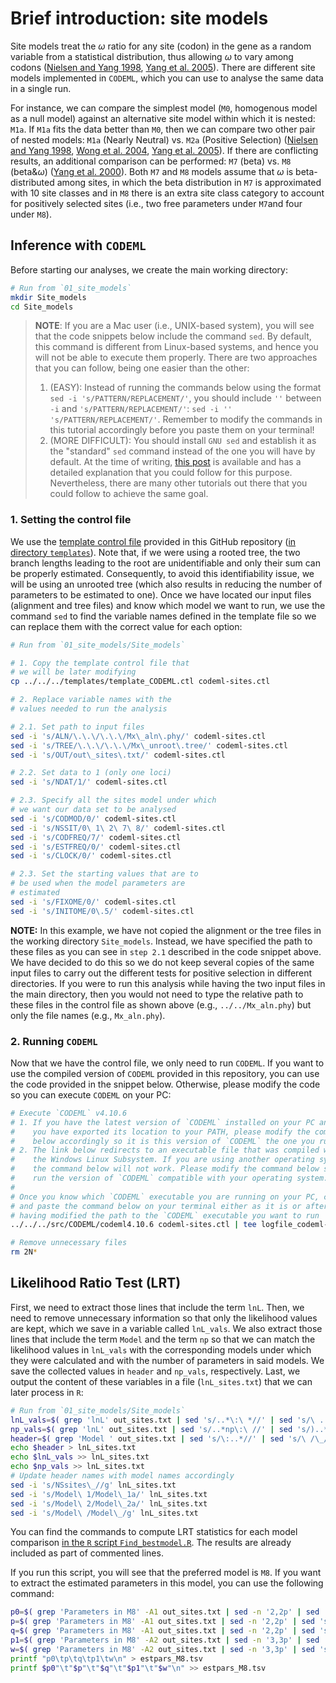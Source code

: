 # Brief introduction: site models

Site models treat the $\omega$ ratio for any site (codon) in the gene as a random variable from a statistical distribution, thus allowing $\omega$ to vary among codons ([Nielsen and Yang 1998](https://pubmed.ncbi.nlm.nih.gov/9539414/), [Yang et al. 2005](https://academic.oup.com/mbe/article/22/4/1107/1083468)). There are different site models implemented in `CODEML`, which you can use to analyse the same data in a single run.

For instance, we can compare the simplest model (`M0`, homogenous model as a null model) against an alternative site model within which it is nested: `M1a`. If `M1a` fits the data better than `M0`, then we can compare two other pair of nested models: `M1a` (Nearly Neutral) vs. `M2a` (Positive Selection) ([Nielsen and Yang 1998](https://pubmed.ncbi.nlm.nih.gov/9539414/), [Wong et al. 2004](https://academic.oup.com/genetics/article/168/2/1041/6059620), [Yang et al. 2005](https://academic.oup.com/mbe/article/22/4/1107/1083468)). If there are conflicting results, an additional comparison can be performed: `M7` (beta) vs. `M8` (beta&$\omega$) ([Yang et al. 2000](https://pubmed.ncbi.nlm.nih.gov/10790415/)). Both `M7` and `M8` models assume that $\omega$ is beta-distributed among sites, in which the beta distribution in `M7` is approximated with 10 site classes and in `M8` there is an extra site class category to account for positively selected sites (i.e., two free parameters under `M7`and four under `M8`).

## Inference with `CODEML`

Before starting our analyses, we create the main working directory:

```sh
# Run from `01_site_models`
mkdir Site_models
cd Site_models 
```

> **NOTE**: If you are a Mac user (i.e., UNIX-based system), you will see that the code snippets below include the command `sed`. By default, this command is different from Linux-based systems, and hence you will not be able to execute them properly. There are two approaches that you can follow, being one easier than the other:
>
>1. (EASY): Instead of running the commands below using the format `sed -i 's/PATTERN/REPLACEMENT/'`, you should include `''` between `-i` and `'s/PATTERN/REPLACEMENT/'`: `sed -i '' 's/PATTERN/REPLACEMENT/'`. Remember to modify the commands in this tutorial accordingly before you paste them on your terminal!
>2. (MORE DIFFICULT): You should install `GNU sed` and establish it as the "standard" `sed` command instead of the one you will have by default. At the time of writing, [this post](https://medium.com/@bramblexu/install-gnu-sed-on-mac-os-and-set-it-as-default-7c17ef1b8f64) is available and has a detailed explanation that you could follow for this purpose. Nevertheless, there are many other tutorials out there that you could follow to achieve the same goal.

### 1. Setting the control file

We use the [template control file](../../templates/template_CODEML.ctl) provided in this GitHub repository ([in directory `templates`](../../templates/)). Note that, if we were using a rooted tree, the two branch lengths leading to the root are unidentifiable and only their sum can be properly estimated. Consequently, to avoid this identifiability issue, we will be using an unrooted tree (which also results in reducing the number of parameters to be estimated to one). Once we have located our input files (alignment and tree files) and know which model we want to run, we use the command `sed` to find the variable names defined in the template file so we can replace them with the correct value for each option:

```sh
# Run from `01_site_models/Site_models`

# 1. Copy the template control file that 
# we will be later modifying
cp ../../../templates/template_CODEML.ctl codeml-sites.ctl 

# 2. Replace variable names with the 
# values needed to run the analysis 

# 2.1. Set path to input files
sed -i 's/ALN/\.\.\/\.\.\/Mx\_aln\.phy/' codeml-sites.ctl
sed -i 's/TREE/\.\.\/\.\.\/Mx\_unroot\.tree/' codeml-sites.ctl
sed -i 's/OUT/out\_sites\.txt/' codeml-sites.ctl 

# 2.2. Set data to 1 (only one loci)
sed -i 's/NDAT/1/' codeml-sites.ctl 

# 2.3. Specify all the sites model under which
# we want our data set to be analysed
sed -i 's/CODMOD/0/' codeml-sites.ctl 
sed -i 's/NSSIT/0\ 1\ 2\ 7\ 8/' codeml-sites.ctl 
sed -i 's/CODFREQ/7/' codeml-sites.ctl
sed -i 's/ESTFREQ/0/' codeml-sites.ctl
sed -i 's/CLOCK/0/' codeml-sites.ctl 

# 2.3. Set the starting values that are to  
# be used when the model parameters are 
# estimated
sed -i 's/FIXOME/0/' codeml-sites.ctl 
sed -i 's/INITOME/0\.5/' codeml-sites.ctl 
```  

**NOTE:** In this example, we have not copied the alignment or the tree files in the working directory `Site_models`. Instead, we have specified the path to these files as you can see in `step 2.1` described in the code snippet above. We have decided to do this so we do not keep several copies of the same input files to carry out the different tests for positive selection in different directories. If you were to run this analysis while having the two input files in the main directory, then you would not need to type the relative path to these files in the control file as shown above (e.g., `../../Mx_aln.phy`) but only the file names (e.g., `Mx_aln.phy`).

### 2. Running `CODEML`

Now that we have the control file, we only need to run `CODEML`. If you want to use the compiled version of `CODEML` provided in this repository, you can use the code provided in the snippet below. Otherwise, please modify the code so you can execute `CODEML` on your PC:

```sh
# Execute `CODEML` v4.10.6
# 1. If you have the latest version of `CODEML` installed on your PC and 
#    you have exported its location to your PATH, please modify the command
#    below accordingly so it is this version of `CODEML` the one you run.
# 2. The link below redirects to an executable file that was compiled with 
#    the Windows Linux Subsystem. If you are using another operating system,
#    the command below will not work. Please modify the command below so you
#    run the version of `CODEML` compatible with your operating system.
#
# Once you know which `CODEML` executable you are running on your PC, copy 
# and paste the command below on your terminal either as it is or after
# having modified the path to the `CODEML` executable you want to run
../../../src/CODEML/codeml4.10.6 codeml-sites.ctl | tee logfile_codeml-sites.txt

# Remove unnecessary files 
rm 2N*
```

## Likelihood Ratio Test (LRT)

First, we need to extract those lines that include the term `lnL`. Then, we need to remove unnecessary information so that only the likelihood values are kept, which we save in a variable called `lnL_vals`. We also extract those lines that include the term `Model` and the term `np` so that we can match the likelihood values in `lnL_vals` with the corresponding models under which they were calculated and with the number of parameters in said models. We save the collected values in `header` and `np_vals`, respectively. Last, we output the content of these variables in a file (`lnL_sites.txt`) that we can later process in `R`:

```sh
# Run from `01_site_models/Site_models`
lnL_vals=$( grep 'lnL' out_sites.txt | sed 's/..*\:\ *//' | sed 's/\ ..*//' )
np_vals=$( grep 'lnL' out_sites.txt | sed 's/..*np\:\ //' | sed 's/)..*//' )
header=$( grep 'Model ' out_sites.txt | sed 's/\:..*//' | sed 's/\ /\_/' )
echo $header > lnL_sites.txt
echo $lnL_vals >> lnL_sites.txt
echo $np_vals >> lnL_sites.txt
# Update header names with model names accordingly 
sed -i 's/NSsites\_//g' lnL_sites.txt 
sed -i 's/Model\ 1/Model\_1a/' lnL_sites.txt
sed -i 's/Model\ 2/Model\_2a/' lnL_sites.txt
sed -i 's/Model\ /Model\_/g' lnL_sites.txt
```

You can find the commands to compute LRT statistics for each model comparison [in the `R` script `Find_bestmodel.R`](Find_bestmodel.R). The results are already included as part of commented lines.

If you run this script, you will see that the preferred model is `M8`. If you want to extract the estimated parameters in this model, you can use the following command:

```sh
p0=$( grep 'Parameters in M8' -A1 out_sites.txt | sed -n '2,2p' | sed 's/  p =..*//' | sed 's/p0..* //' )
p=$( grep 'Parameters in M8' -A1 out_sites.txt | sed -n '2,2p' | sed 's/..* p = *//' | sed 's/ ..*//' )
q=$( grep 'Parameters in M8' -A1 out_sites.txt | sed -n '2,2p' | sed 's/..* q =..* //' )
p1=$( grep 'Parameters in M8' -A2 out_sites.txt | sed -n '3,3p' | sed 's/..*p1 = *//' | sed 's/)..*//' )
w=$( grep 'Parameters in M8' -A2 out_sites.txt | sed -n '3,3p' | sed 's/..*w = *//' )
printf "p0\tp\tq\tp1\tw\n" > estpars_M8.tsv
printf $p0"\t"$p"\t"$q"\t"$p1"\t"$w"\n" >> estpars_M8.tsv 
```
